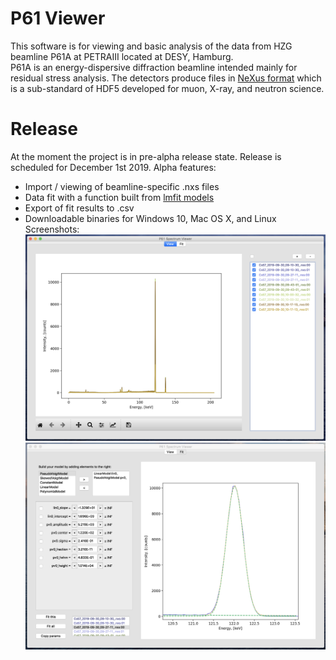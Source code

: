 # P61 Viewer
This software is for viewing and basic analysis of the data from HZG 
beamline P61A at PETRAIII located at DESY, Hamburg. \
P61A is an energy-dispersive diffraction beamline intended mainly for residual
stress analysis. The detectors produce files in 
[NeXus format](https://www.nexusformat.org) which is a sub-standard of HDF5 
developed for muon, X-ray, and neutron science. 
# Release
At the moment the project is in pre-alpha release state. Release is scheduled for December 1st 2019.
Alpha features:
* Import / viewing of beamline-specific .nxs files 
* Data fit with a function built from 
[lmfit models](https://lmfit.github.io/lmfit-py/builtin_models.html)
* Export of fit results to .csv
* Downloadable binaries for Windows 10, Mac OS X, and Linux \
Screenshots:
![](img/screenshots/app_main.png) ![](img/screenshots/app_fit.png)
